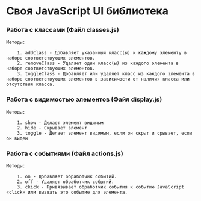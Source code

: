 # Своя JavaScript UI библиотека


### Работа с классами (Файл classes.js)

    Методы:

        1. addClass - Добавляет указанный класс(ы) к каждому элементу в наборе соответствующих элементов.
        2. removeClass - Удаляет один класс(ы) из каждого элемента в наборе соответствующих элементов.
        3. toggleClass - Добавляет или удаляет класс из каждого элемента в наборе соответствующих элементов в зависимости от наличия класса или отсутствия класса.


### Работа с видимостью элементов (Файл display.js)

    Методы:

        1. show - Делает элемент видимым
        2. hide - Скрывает элемент
        3. toggle - Делает элемент видимым, если он скрыт и срывает, если он виден



### Работа с событиями (Файл actions.js)

    Методы:

        1. on - Добавляет обработчик событий.
        2. off - Удаляет обработчик событий.
        3. ckick - Привязывает обработчик события к событию JavaScript «click» или вызвать это событие для элемента.





